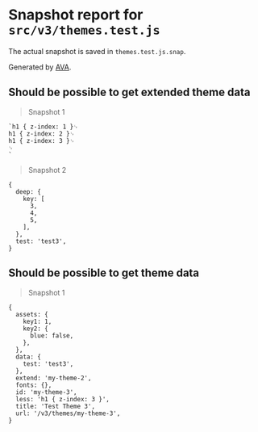 # Snapshot report for `src/v3/themes.test.js`

The actual snapshot is saved in `themes.test.js.snap`.

Generated by [AVA](https://avajs.dev).

## Should be possible to get extended theme data

> Snapshot 1

    `h1 { z-index: 1 }␊
    h1 { z-index: 2 }␊
    h1 { z-index: 3 }␊
    ␊
    `

> Snapshot 2

    {
      deep: {
        key: [
          3,
          4,
          5,
        ],
      },
      test: 'test3',
    }

## Should be possible to get theme data

> Snapshot 1

    {
      assets: {
        key1: 1,
        key2: {
          blue: false,
        },
      },
      data: {
        test: 'test3',
      },
      extend: 'my-theme-2',
      fonts: {},
      id: 'my-theme-3',
      less: 'h1 { z-index: 3 }',
      title: 'Test Theme 3',
      url: '/v3/themes/my-theme-3',
    }
